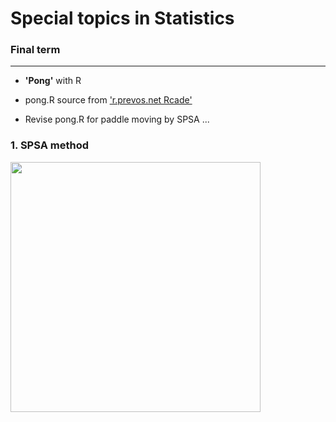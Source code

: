 # Special topics in Statistics


### Final term
--------------
  - **'Pong'** with R
  
  
  - pong.R source from ['r.prevos.net Rcade'](https://github.com/pprevos/r.prevos.net/tree/master/Rcade)
  
  
  - Revise pong.R for paddle moving by SPSA ... 


### 1. SPSA method

<img width = "400" heigth = "350" src = https://user-images.githubusercontent.com/37679460/48944262-5d41d480-ef69-11e8-9a2a-9aed45fbfeed.gif>

